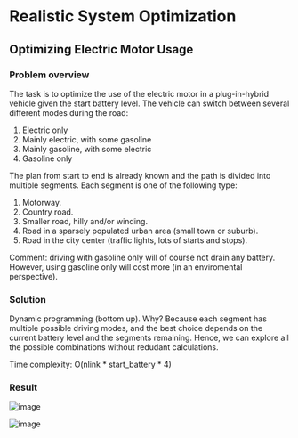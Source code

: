 # Realistic System Optimization

## Optimizing Electric Motor Usage
### Problem overview
The task is to optimize the use of the electric motor in a plug-in-hybrid vehicle given the start battery level. The vehicle can switch between several different modes during the road:

1. Electric only
2. Mainly electric, with some gasoline
3. Mainly gasoline, with some electric
4. Gasoline only

The plan from start to end is already known and the path is divided into multiple segments. Each segment is one of the following type:

1. Motorway.
2. Country road.
3. Smaller road, hilly and/or winding.
4. Road in a sparsely populated urban area (small town or suburb).
5. Road in the city center (traffic lights, lots of starts and stops).

Comment: driving with gasoline only will of course not drain any battery. However, using gasoline only will cost more (in an enviromental perspective). 

### Solution
Dynamic programming (bottom up). Why? Because each segment has multiple possible driving modes, and the best choice depends on the current battery level and the segments remaining. Hence, we can explore all the possible combinations without redudant calculations. 

Time complexity:
O(nlink * start_battery * 4)


### Result
![image](https://github.com/user-attachments/assets/4ec3d649-d84d-4e83-80ae-be6e9de9b8b7)

![image](https://github.com/user-attachments/assets/215cbc41-1292-45da-a514-e5a45f98b6e1)


